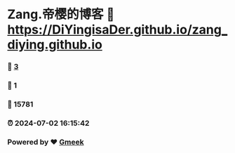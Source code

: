 # Zang.帝樱的博客 :link: https://DiYingisaDer.github.io/zang_diying.github.io 
### :page_facing_up: [3](https://DiYingisaDer.github.io/zang_diying.github.io/tag.html) 
### :speech_balloon: 1 
### :hibiscus: 15781 
### :alarm_clock: 2024-07-02 16:15:42 
### Powered by :heart: [Gmeek](https://github.com/Meekdai/Gmeek)
